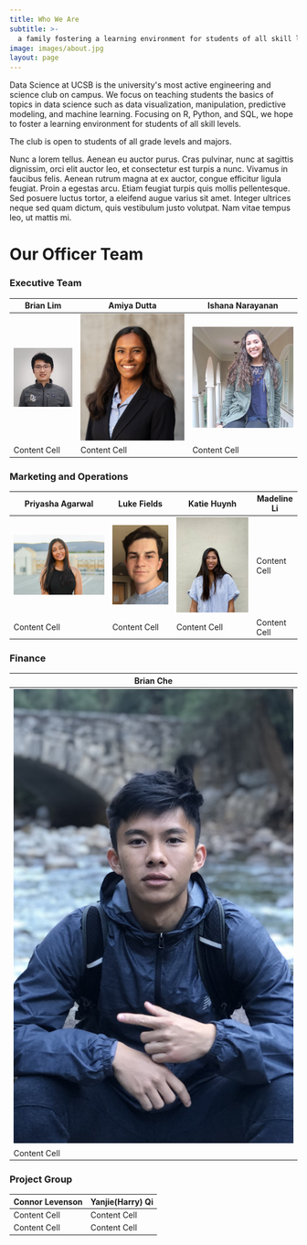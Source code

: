 ```yaml
---
title: Who We Are
subtitle: >-
  a family fostering a learning environment for students of all skill levels
image: images/about.jpg
layout: page
---
```





Data Science at UCSB is the university's most active engineering and science club on campus. We focus on teaching students the basics of topics in data science such as data visualization, manipulation, predictive modeling, and machine learning. Focusing on R, Python, and SQL, we hope to foster a learning environment for students of all skill levels.

The club is open to students of all grade levels and majors.

Nunc a lorem tellus. Aenean eu auctor purus. Cras pulvinar, nunc at sagittis dignissim, orci elit auctor leo, et consectetur est turpis a nunc. Vivamus in faucibus felis. Aenean rutrum magna at ex auctor, congue efficitur ligula feugiat. Proin a egestas arcu. Etiam feugiat turpis quis mollis pellentesque. Sed posuere luctus tortor, a eleifend augue varius sit amet. Integer ultrices neque sed quam dictum, quis vestibulum justo volutpat. Nam vitae tempus leo, ut mattis mi.

# Our Officer Team

### Executive Team

Brian Lim | Amiya Dutta | Ishana Narayanan
------------- | -------------  | -------------  
![briamlim](/images/members/brianlim.png) | ![amiya](/images/members/amiya.jpeg)   | ![ishana](/images/members/ishana.jpg)  
Content Cell  | Content Cell   | Content Cell   

### Marketing and Operations

Priyasha Agarwal  | Luke Fields  | Katie Huynh  | Madeline Li
------------- | -------------  | -------------  | -------------  
![priyasha](/images/members/priyasha.png)  | ![luke](/images/members/luke.JPG)  | ![katie](/images/members/katie.jpg)   | Content Cell   
Content Cell  | Content Cell   | Content Cell   | Content Cell   

### Finance

Brian Che |
------------- |
![brianche](/images/members/brianche.jpeg)  |
Content Cell  |

### Project Group

Connor Levenson  | Yanjie(Harry) Qi  |
------------- | -------------  |
Content Cell  | Content Cell   |
Content Cell  | Content Cell   |
